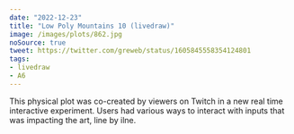 ```yaml
---
date: "2022-12-23"
title: "Low Poly Mountains 10 (livedraw)"
image: /images/plots/862.jpg
noSource: true
tweet: https://twitter.com/greweb/status/1605845558354124801
tags:
- livedraw
- A6
---
```


This physical plot was co-created by viewers on Twitch in a new real time interactive experiment. Users had various ways to interact with inputs that was impacting the art, line by ilne.